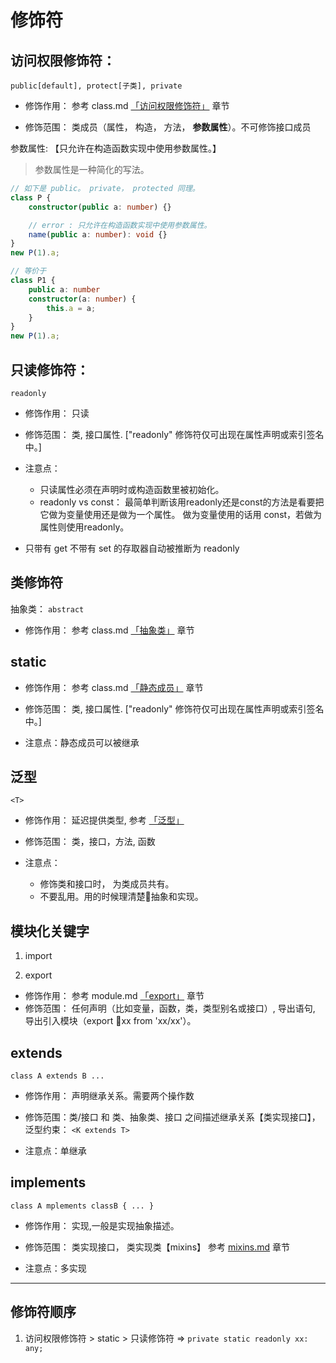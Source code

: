 # 修饰符

## 访问权限修饰符：
`public[default], protect[子类], private`

- 修饰作用： 参考 class.md [「访问权限修饰符」](./class.md) 章节

- 修饰范围： 类成员（属性， 构造， 方法， __参数属性__）。不可修饰接口成员

参数属性: 【只允许在构造函数实现中使用参数属性。】

> 参数属性是一种简化的写法。
```typescript
// 如下是 public。 private， protected 同理。
class P {
    constructor(public a: number) {}

    // error : 只允许在构造函数实现中使用参数属性。
    name(public a: number): void {}
}
new P(1).a;

// 等价于
class P1 {
    public a: number
    constructor(a: number) {
        this.a = a;
    }
}
new P(1).a;
```


## 只读修饰符：
`readonly`

- 修饰作用： 只读

- 修饰范围： 类, 接口属性. ["readonly" 修饰符仅可出现在属性声明或索引签名中。]

- 注意点：
    - 只读属性必须在声明时或构造函数里被初始化。
    - readonly vs const： 最简单判断该用readonly还是const的方法是看要把它做为变量使用还是做为一个属性。 做为变量使用的话用 const，若做为属性则使用readonly。

- 只带有 get 不带有 set 的存取器自动被推断为 readonly


## 类修饰符

抽象类： `abstract`

- 修饰作用： 参考 class.md [「抽象类」](./class.md) 章节


## static

- 修饰作用： 参考 class.md [「静态成员」](./class.md) 章节

- 修饰范围： 类, 接口属性. ["readonly" 修饰符仅可出现在属性声明或索引签名中。]

- 注意点：静态成员可以被继承


## 泛型
`<T>`

- 修饰作用： 延迟提供类型, 参考 [「泛型」](./generics.md)

- 修饰范围： 类，接口，方法, 函数

- 注意点：
    - 修饰类和接口时， 为类成员共有。
    - 不要乱用。用的时候理清楚抽象和实现。



## 模块化关键字

1. import

2. export
- 修饰作用： 参考 module.md [「export」](./module.md) 章节
- 修饰范围： 任何声明（比如变量，函数，类，类型别名或接口）, 导出语句, 导出引入模块（export xx from 'xx/xx'）。


## extends
`class A extends B ...`

- 修饰作用： 声明继承关系。需要两个操作数

- 修饰范围：类/接口 和 类、抽象类、接口 之间描述继承关系【类实现接口】， 泛型约束： `<K extends T>`

- 注意点：单继承


## implements
`class A mplements classB { ... }`

- 修饰作用： 实现,一般是实现抽象描述。

- 修饰范围： 类实现接口， 类实现类【mixins】   参考 [mixins.md](./mixins.md) 章节

- 注意点：多实现




----


## 修饰符顺序

1. 访问权限修饰符 > static  > 只读修饰符 => `private static readonly xx: any;`
